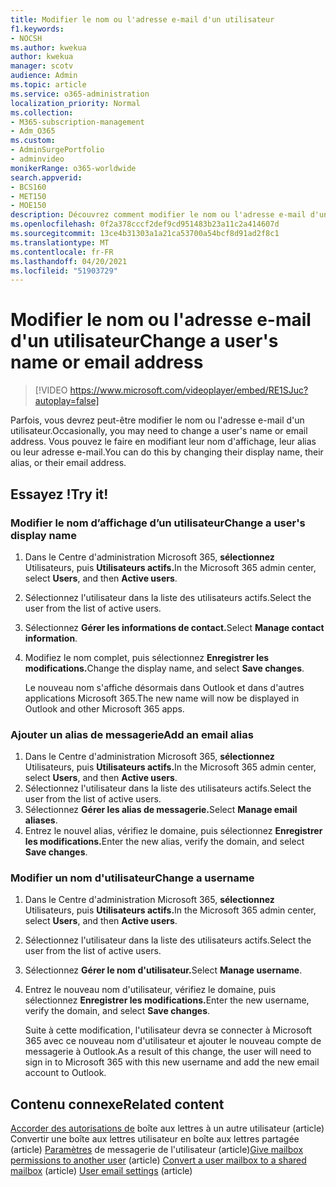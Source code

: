 ```yaml
---
title: Modifier le nom ou l'adresse e-mail d'un utilisateur
f1.keywords:
- NOCSH
ms.author: kwekua
author: kwekua
manager: scotv
audience: Admin
ms.topic: article
ms.service: o365-administration
localization_priority: Normal
ms.collection:
- M365-subscription-management
- Adm_O365
ms.custom:
- AdminSurgePortfolio
- adminvideo
monikerRange: o365-worldwide
search.appverid:
- BCS160
- MET150
- MOE150
description: Découvrez comment modifier le nom ou l'adresse e-mail d'un utilisateur.
ms.openlocfilehash: 0f2a378cccf2def9cd951483b23a11c2a414607d
ms.sourcegitcommit: 13ce4b31303a1a21ca53700a54bcf8d91ad2f8c1
ms.translationtype: MT
ms.contentlocale: fr-FR
ms.lasthandoff: 04/20/2021
ms.locfileid: "51903729"
---
```

# <a name="change-a-users-name-or-email-address"></a><span data-ttu-id="b70e0-103">Modifier le nom ou l'adresse e-mail d'un utilisateur</span><span class="sxs-lookup"><span data-stu-id="b70e0-103">Change a user's name or email address</span></span>

> [!VIDEO https://www.microsoft.com/videoplayer/embed/RE1SJuc?autoplay=false]

<span data-ttu-id="b70e0-104">Parfois, vous devrez peut-être modifier le nom ou l'adresse e-mail d'un utilisateur.</span><span class="sxs-lookup"><span data-stu-id="b70e0-104">Occasionally, you may need to change a user's name or email address.</span></span> <span data-ttu-id="b70e0-105">Vous pouvez le faire en modifiant leur nom d'affichage, leur alias ou leur adresse e-mail.</span><span class="sxs-lookup"><span data-stu-id="b70e0-105">You can do this by changing their display name, their alias, or their email address.</span></span> 

## <a name="try-it"></a><span data-ttu-id="b70e0-106">Essayez !</span><span class="sxs-lookup"><span data-stu-id="b70e0-106">Try it!</span></span>

### <a name="change-a-users-display-name"></a><span data-ttu-id="b70e0-107">Modifier le nom d’affichage d’un utilisateur</span><span class="sxs-lookup"><span data-stu-id="b70e0-107">Change a user's display name</span></span>

1. <span data-ttu-id="b70e0-108">Dans le Centre d'administration Microsoft 365, **sélectionnez** Utilisateurs, puis **Utilisateurs actifs.**</span><span class="sxs-lookup"><span data-stu-id="b70e0-108">In the Microsoft 365 admin center, select **Users**, and then **Active users**.</span></span>
1. <span data-ttu-id="b70e0-109">Sélectionnez l'utilisateur dans la liste des utilisateurs actifs.</span><span class="sxs-lookup"><span data-stu-id="b70e0-109">Select the user from the list of active users.</span></span>
1. <span data-ttu-id="b70e0-110">Sélectionnez **Gérer les informations de contact.**</span><span class="sxs-lookup"><span data-stu-id="b70e0-110">Select **Manage contact information**.</span></span>
1. <span data-ttu-id="b70e0-111">Modifiez le nom complet, puis sélectionnez **Enregistrer les modifications.**</span><span class="sxs-lookup"><span data-stu-id="b70e0-111">Change the display name, and select **Save changes**.</span></span>

    <span data-ttu-id="b70e0-112">Le nouveau nom s'affiche désormais dans Outlook et dans d'autres applications Microsoft 365.</span><span class="sxs-lookup"><span data-stu-id="b70e0-112">The new name will now be displayed in Outlook and other Microsoft 365 apps.</span></span>

### <a name="add-an-email-alias"></a><span data-ttu-id="b70e0-113">Ajouter un alias de messagerie</span><span class="sxs-lookup"><span data-stu-id="b70e0-113">Add an email alias</span></span>

1. <span data-ttu-id="b70e0-114">Dans le Centre d'administration Microsoft 365, **sélectionnez** Utilisateurs, puis **Utilisateurs actifs.**</span><span class="sxs-lookup"><span data-stu-id="b70e0-114">In the Microsoft 365 admin center, select **Users**, and then **Active users**.</span></span>
1. <span data-ttu-id="b70e0-115">Sélectionnez l'utilisateur dans la liste des utilisateurs actifs.</span><span class="sxs-lookup"><span data-stu-id="b70e0-115">Select the user from the list of active users.</span></span>
1. <span data-ttu-id="b70e0-116">Sélectionnez **Gérer les alias de messagerie.**</span><span class="sxs-lookup"><span data-stu-id="b70e0-116">Select **Manage email aliases**.</span></span>
1. <span data-ttu-id="b70e0-117">Entrez le nouvel alias, vérifiez le domaine, puis sélectionnez **Enregistrer les modifications.**</span><span class="sxs-lookup"><span data-stu-id="b70e0-117">Enter the new alias, verify the domain, and select **Save changes**.</span></span>

### <a name="change-a-username"></a><span data-ttu-id="b70e0-118">Modifier un nom d'utilisateur</span><span class="sxs-lookup"><span data-stu-id="b70e0-118">Change a username</span></span>

1. <span data-ttu-id="b70e0-119">Dans le Centre d'administration Microsoft 365, **sélectionnez** Utilisateurs, puis **Utilisateurs actifs.**</span><span class="sxs-lookup"><span data-stu-id="b70e0-119">In the Microsoft 365 admin center, select **Users**, and then **Active users**.</span></span>
1. <span data-ttu-id="b70e0-120">Sélectionnez l'utilisateur dans la liste des utilisateurs actifs.</span><span class="sxs-lookup"><span data-stu-id="b70e0-120">Select the user from the list of active users.</span></span>
1. <span data-ttu-id="b70e0-121">Sélectionnez **Gérer le nom d'utilisateur.**</span><span class="sxs-lookup"><span data-stu-id="b70e0-121">Select **Manage username**.</span></span>
1. <span data-ttu-id="b70e0-122">Entrez le nouveau nom d'utilisateur, vérifiez le domaine, puis sélectionnez **Enregistrer les modifications.**</span><span class="sxs-lookup"><span data-stu-id="b70e0-122">Enter the new username, verify the domain, and select **Save changes**.</span></span>

    <span data-ttu-id="b70e0-123">Suite à cette modification, l'utilisateur devra se connecter à Microsoft 365 avec ce nouveau nom d'utilisateur et ajouter le nouveau compte de messagerie à Outlook.</span><span class="sxs-lookup"><span data-stu-id="b70e0-123">As a result of this change, the user will need to sign in to Microsoft 365 with this new username and add the new email account to Outlook.</span></span>

## <a name="related-content"></a><span data-ttu-id="b70e0-124">Contenu connexe</span><span class="sxs-lookup"><span data-stu-id="b70e0-124">Related content</span></span>

<span data-ttu-id="b70e0-125">[Accorder des autorisations de](https://docs.microsoft.com/microsoft-365/admin/add-users/give-mailbox-permissions-to-another-user) boîte aux lettres à un autre utilisateur (article) [](https://docs.microsoft.com/microsoft-365/admin/email/convert-user-mailbox-to-shared-mailbox) Convertir une boîte aux lettres utilisateur en boîte aux lettres partagée (article) [Paramètres](https://docs.microsoft.com/microsoft-365/admin/email/office-365-user-email-settings) de messagerie de l'utilisateur (article)</span><span class="sxs-lookup"><span data-stu-id="b70e0-125">[Give mailbox permissions to another user](https://docs.microsoft.com/microsoft-365/admin/add-users/give-mailbox-permissions-to-another-user) (article) [Convert a user mailbox to a shared mailbox](https://docs.microsoft.com/microsoft-365/admin/email/convert-user-mailbox-to-shared-mailbox) (article) [User email settings](https://docs.microsoft.com/microsoft-365/admin/email/office-365-user-email-settings) (article)</span></span>
